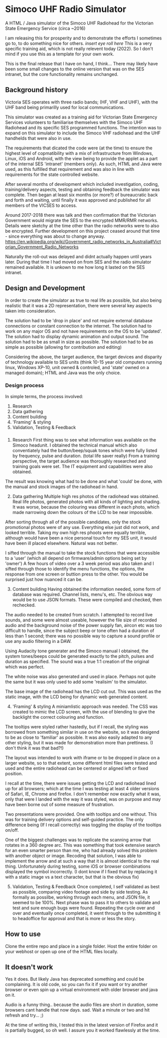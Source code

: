 # Simoco UHF Radio Simulator
A HTML / Java simulator of the Simoco UHF Radiohead for the Victorian State Emergency Service (circa ~2016)

I am releasing this for prosperity and to demonstrate the efforts I sometimes go to, to do something nice for others. *insert eye roll here*
This is a very specific training aid, which is not really relevent today (2022). So I don't mind if you use this as a template for your own work.

This is the final release that I have on hand, I think... There may likely have been some small changes to the online version that was on the SES intranet, but the core functionality remains unchanged.

## Background history
Victoria SES operates with three radio bands; (HF, VHF and UHF), with the UHF band being primarilly used for local communications. 

This simulator was created as a training aid for Victorian State Emergency Services volunteers to familiarise themselves with the Simoco UHF Radiohead and its specific SES programmed functions. The intention was to expand on this simulator to include the Simoco VHF radiohead and the UHF handhelds that were also in use.

The requirements that dicated the code were (at the time) to ensure the highest level of copmatibility with a mix of infrastructure from Windows, Linux, iOS and Android, with the view being to provide the applet as a part of the internal SES 'intranet' (members only). As such, HTML and Java were used, as this fulfilled that requirement and was also in line with requirements for the state controlled website.

After several months of development which included investigation, coding, training/delivery aspects, testing and obtaining feedback the simulator was complete. Then began at least six months (or more?) of bureaucratic back and forth and waiting, until finally it was approved and published for all members of the VICSES to access.

Around 2017-2018 there was talk and then confirmation that the Victorian Government would migrate the SES to the encrypted MMR/RMR networks. Details were sketchy at the time other than the radio networks were to also be encrypted. Further development on this project ceased around that time - since everything was about to change anyway. https://en.wikipedia.org/wiki/Government_radio_networks_in_Australia#Victorian_Government_Radio_Networks

Naturally the roll-out was delayed and didnt actually happen until years later. During that time I had moved on from SES and the radio simulator remained available. It is unkown to me how long it lasted on the SES intranet.

## Design and Development
In order to create the simulator as true to real life as possible, but also being realistic that it was a 2D representation, there were several key aspects taken into consideration.

The solution had to be 'drop in place' and not require external database connections or constant connection to the internet.
The solution had to work on any major OS and not have requirements on the OS to be 'updated'.
The solution had to display dynamic animation and output sound.
The solution had to be as small in size as possible.
The solution had to be as simple as possible (allowing for contribution and editing)

Considering the above, the target audience, the target devices and disparity of technology available to SES units (think 10-15 year old computers running linux, Windows XP-10, unit owned & controled, and 'state' owned on a managed domain); HTML and Java was the only choice.

### Design process
In simple terms, the process involved:

1. Research
2. Data gathering
3. Content building
4. 'Framing' & styling
5. Validation, Testing & Feedback
###

1. Research
First thing was to see what information was available on the Simoco headunit. I obtained the technical manual which also conventiately had the button/beep/squak tones which were fully listed by frequency, pulse and duration. (total life saver really)
From a training perspective, the target audience was thoroughly researched and training goals were set. The IT equipment and capabilities were also obtained.

The result was knowing what had to be done and what 'could' be done, with the manual and stock images of the radiohead in hand.

2. Data gathering
Multiple high res photos of the radiohead was obtained. Real life photos, generated photos with all kinds of lighting and shading. It was worse, because the colouring was different in each photo, which made narrowing down the colours of the LCD to be near impossible.

After sorting through all of the possible candidates, only the stock promotional photos were of any use. Everything else just did not work, and looked terrible.
Taking my own high res phoots were equally terrible, although would have been a nice personal touch for my SES unit, it would have been ill placed elsewhere. Natural was not better.

I sifted through the manual to take the stock functions that were accessible to a 'user' (which all depend on firmware/admin options being set by 'owner')
A few hours of video over a 3 week period was also taken and I sifted through those to identify the menu functions, the options, the response from one screen or buttion press to the other. You would be surprised just how nuanced it can be.

3. Content building
Having obtained the information needed, some form of database was required. Channel lists, menu's, etc. The obvious way would be to use JSON formats. These were compiled and checked, then rechecked.

The audio needed to be created from scratch. I attempted to record live sounds, and some were almost useable, however the file size of recorded audio and the background noise of the power supply fan, aircon etc was too difficult to handle, since the subject beep or tone often had a duration of less than 1 second; there was no possible way to capture a sound profile or use any audio filtering in a DAW.

Using Audacity tone generater and the Simoco manual I obtained, the system tones/beeps could be generated exactly to the pitch, pulses and duration as specified. The sound was a true 1:1 creation of the original which was perfect.

The white noise was also generated and used in place. Perhaps not quite the same but it was only used to add some 'realisim' to the simulator.

The base image of the radiohead has the LCD cut out. This was used as the static image, with the LCD being for dynamic web generated content.

4. 'Framing' & styling
A miniamlistic approach was needed.
The CSS was created to mimic the LCD screen, with the use of blending to give the backlight the correct colouring and function.

The tooltips were styled rather hastedly, but if I recall, the styling was borrowed from something similar in use on the website, so it was desigend to be as close to 'familiar' as possible. It was also easily adapted to any other styling, but it was made for demonstration more than prettiness. (I don't think it was that bad?!)

The layout was intended to work with iframe or to be dropped in place on a larger website, so to that extent, some different html files were tested and used and the entire radiohead can be centered or aligned left or fixed position.

I recall at the time, there were issues getting the LCD and radiohead lined up for all browsers; which at the time I was testing at least 4 older versions of Safari, IE, Chrome and firefox. I don't remember now exactly what it was, only that were I landed with the way it was styled, was on purpose and may have been borne out of some measure of frustration.

Two presentations were provided. One with tooltips and one without. This was for training delivery options and self-guided practice. The only difference being (If I recall correctly) was toggling the display of the tooltips on/off.

One of the biggest challenges was to replicate the scanning arrow that rotates in a 360 degree arc. This was something that took extensive search for an even smarter person than me, who had already solved this problem with another object or image. Recoding that solution, I was able to implement the arrow and at such a way that it is almost identical to the real thing. Unfortunately during testing, some iOS or browser combinations displayed the symbol incorrectly. (I dont know if I fixed that by replacing it with a static image vs a text character, but that is the obvious fix)

5. Validation, Testing & Feedback
Once completed, I self validated as best as possible, comparing video footage and side by side testing. As formally as possilbe, working through each menu, and JSON file, it seemed to be 100%. Next phase was to pass it to others to validate and test and sure enough bugs were found.
Repeating the cycle over and over and eventually once completed, it went through to the submitting it to headoffice for approval and that is more or less the story.

## How to use
Clone the entire repo and place in a single folder. Host the entire folder on your webhost or open up one of the HTML files locally.

## It doesn't work
Yes it does. But likely Java has deprecated something and could be complaining. 
It is old code, so you can fix it if you want or try another browser or even spin up a virtual environment with older browser and java on it.

Audio is a funny thing.. because the audio files are short in duration, some browsers cant handle that now days. sad. Wait a minute or two and hit refresh and try... ;)

At the time of writing this, I tested this in the latest version of Firefox and it is partially bugged, so oh well.
I assure you it worked flawlessly at the time.


